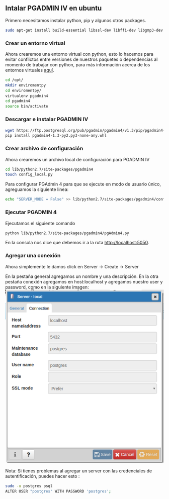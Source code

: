 ## Intalar PGADMIN IV en ubuntu

Primero necesitamos instalar python, pip y algunos otros packages.

```sh
sudo apt-get install build-essential libssl-dev libffi-dev libgmp3-dev virtualenv python-pip libpq-dev python-dev
```
### Crear un entorno virtual

Ahora crearemos una entorno virtual con python, esto lo hacemos para evitar conflictos entre versiones de nuestros 
paquetes o dependencias al momento de trabajar con python, para más información acerca de los entornos virtuales 
[aquí](http://docs.python.org.ar/tutorial/3/venv.html).

```sh
cd /opt/
mkdir enviromentpy
cd enviromentpy/
virtualenv pgadmin4
cd pgadmin4
source bin/activate
```

### Descargar e instalar PGADMIN IV

```sh
wget https://ftp.postgresql.org/pub/pgadmin/pgadmin4/v1.3/pip/pgadmin4-1.3-py2.py3-none-any.whl
pip install pgadmin4-1.3-py2.py3-none-any.whl 
```

### Crear archivo de configuración

Ahora crearemos un archivo local de configuración para PGADMIN IV

```sh
cd lib/python2.7/site-packages/pgadmin4
touch config_local.py
```

Para configurar PGAdmin 4 para que se ejecute en modo de usuario único, agreguamos la siguiente linea:

```sh
echo "SERVER_MODE = False" >> lib/python2.7/site-packages/pgadmin4/config_local.py
```

### Ejecutar PGADMIN 4

Ejecutamos el siguiente comando

```sh
python lib/python2.7/site-packages/pgadmin4/pgAdmin4.py
```
En la consola nos dice que debemos ir a la ruta [http://localhost:5050](http://localhost:5050 ).

### Agregar una conexión

Ahora simplemente le damos click en Server -> Create -> Server 

En la pestaña general agregamos un nombre y una descripción. En la otra pestaña conexión agregamos en host:localhost y agregamos nuestro user y password,
como en la siguiente imagen:
![Consola](images/pgadmin.png)


Nota: Si tienes problemas al agregar un server con las credenciales de autentificación, puedes hacer esto : 

```sh
sudo -u postgres psql
ALTER USER "postgres" WITH PASSWORD 'postgres';
```
